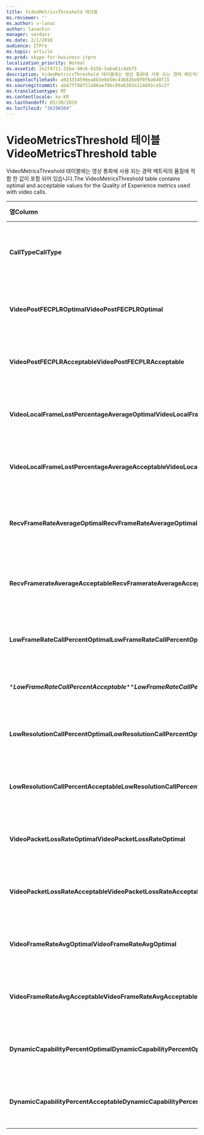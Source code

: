 ```yaml
---
title: VideoMetricsThreshold 테이블
ms.reviewer: ''
ms.author: v-lanac
author: lanachin
manager: serdars
ms.date: 2/1/2018
audience: ITPro
ms.topic: article
ms.prod: skype-for-business-itpro
localization_priority: Normal
ms.assetid: 2e2f4711-35ba-48c6-b15b-5aba61c4eb75
description: VideoMetricsThreshold 테이블에는 영상 통화에 사용 되는 경력 메트릭의 품질에 적합 한 값이 포함 되어 있습니다.
ms.openlocfilehash: a923334596ea6b3e6b56c43682be0f0f6a640f15
ms.sourcegitcommit: ab47ff88f51a96aaf8bc99a6303e114d41ca5c2f
ms.translationtype: MT
ms.contentlocale: ko-KR
ms.lasthandoff: 05/20/2019
ms.locfileid: "36196504"
---
```

# <a name="videometricsthreshold-table"></a><span data-ttu-id="d347a-103">VideoMetricsThreshold 테이블</span><span class="sxs-lookup"><span data-stu-id="d347a-103">VideoMetricsThreshold table</span></span>
 
<span data-ttu-id="d347a-104">VideoMetricsThreshold 테이블에는 영상 통화에 사용 되는 경력 메트릭의 품질에 적합 한 값이 포함 되어 있습니다.</span><span class="sxs-lookup"><span data-stu-id="d347a-104">The VideoMetricsThreshold table contains optimal and acceptable values for the Quality of Experience metrics used with video calls.</span></span>
  

| <span data-ttu-id="d347a-105">**열**</span><span class="sxs-lookup"><span data-stu-id="d347a-105">**Column**</span></span>                                               | <span data-ttu-id="d347a-106">**데이터 형식**</span><span class="sxs-lookup"><span data-stu-id="d347a-106">**Data Type**</span></span>       | <span data-ttu-id="d347a-107">**키/인덱스**</span><span class="sxs-lookup"><span data-stu-id="d347a-107">**Key/Index**</span></span>  | <span data-ttu-id="d347a-108">**세부적인**</span><span class="sxs-lookup"><span data-stu-id="d347a-108">**Details**</span></span>                          |
|:---------------------------------------------------------|:--------------------|:---------------|:-------------------------------------|
| <span data-ttu-id="d347a-109">**CallType**</span><span class="sxs-lookup"><span data-stu-id="d347a-109">**CallType**</span></span> <br/>                                       | <span data-ttu-id="d347a-110">int</span><span class="sxs-lookup"><span data-stu-id="d347a-110">int</span></span>  <br/>          | <span data-ttu-id="d347a-111">주요한</span><span class="sxs-lookup"><span data-stu-id="d347a-111">Primary</span></span>  <br/> | <span data-ttu-id="d347a-112">배치 된 통화 유형입니다.</span><span class="sxs-lookup"><span data-stu-id="d347a-112">Type of call that was placed.</span></span>  <br/> |
| <span data-ttu-id="d347a-113">**VideoPostFECPLROptimal**</span><span class="sxs-lookup"><span data-stu-id="d347a-113">**VideoPostFECPLROptimal**</span></span> <br/>                         | <span data-ttu-id="d347a-114">10 진수 (5, 2)</span><span class="sxs-lookup"><span data-stu-id="d347a-114">decimal(5,2)</span></span>  <br/> |                | <span data-ttu-id="d347a-115">기본값은 0.05입니다.</span><span class="sxs-lookup"><span data-stu-id="d347a-115">The default value is 0.05.</span></span>  <br/>    |
| <span data-ttu-id="d347a-116">**VideoPostFECPLRAcceptable**</span><span class="sxs-lookup"><span data-stu-id="d347a-116">**VideoPostFECPLRAcceptable**</span></span> <br/>                      | <span data-ttu-id="d347a-117">10 진수 (5, 2)</span><span class="sxs-lookup"><span data-stu-id="d347a-117">decimal(5,2)</span></span>  <br/> |                | <span data-ttu-id="d347a-118">기본값은 0.10입니다.</span><span class="sxs-lookup"><span data-stu-id="d347a-118">The default value is 0.10.</span></span>  <br/>    |
| <span data-ttu-id="d347a-119">**VideoLocalFrameLostPercentageAverageOptimal**</span><span class="sxs-lookup"><span data-stu-id="d347a-119">**VideoLocalFrameLostPercentageAverageOptimal**</span></span> <br/>    | <span data-ttu-id="d347a-120">10 진수 (5, 2)</span><span class="sxs-lookup"><span data-stu-id="d347a-120">decimal(5,2)</span></span>  <br/> |                | <span data-ttu-id="d347a-121">기본값은 5.0입니다.</span><span class="sxs-lookup"><span data-stu-id="d347a-121">The default value is 5.0.</span></span>  <br/>     |
| <span data-ttu-id="d347a-122">**VideoLocalFrameLostPercentageAverageAcceptable**</span><span class="sxs-lookup"><span data-stu-id="d347a-122">**VideoLocalFrameLostPercentageAverageAcceptable**</span></span> <br/> | <span data-ttu-id="d347a-123">10 진수 (5, 2)</span><span class="sxs-lookup"><span data-stu-id="d347a-123">decimal(5,2)</span></span>  <br/> |                | <span data-ttu-id="d347a-124">기본값은 10.0입니다.</span><span class="sxs-lookup"><span data-stu-id="d347a-124">The default value is 10.0.</span></span>  <br/>    |
| <span data-ttu-id="d347a-125">**RecvFrameRateAverageOptimal**</span><span class="sxs-lookup"><span data-stu-id="d347a-125">**RecvFrameRateAverageOptimal**</span></span> <br/>                    | <span data-ttu-id="d347a-126">10 진수 (9, 4)</span><span class="sxs-lookup"><span data-stu-id="d347a-126">decimal(9,4)</span></span>  <br/> |                | <span data-ttu-id="d347a-127">기본값은 12.0000입니다.</span><span class="sxs-lookup"><span data-stu-id="d347a-127">The default value is 12.0000.</span></span>  <br/> |
| <span data-ttu-id="d347a-128">**RecvFramerateAverageAcceptable**</span><span class="sxs-lookup"><span data-stu-id="d347a-128">**RecvFramerateAverageAcceptable**</span></span> <br/>                 | <span data-ttu-id="d347a-129">10 진수 (9, 4)</span><span class="sxs-lookup"><span data-stu-id="d347a-129">decimal(9,4)</span></span>  <br/> |                | <span data-ttu-id="d347a-130">기본값은 7.0000입니다.</span><span class="sxs-lookup"><span data-stu-id="d347a-130">The default value is 7.0000.</span></span>  <br/>  |
| <span data-ttu-id="d347a-131">**LowFrameRateCallPercentOptimal**</span><span class="sxs-lookup"><span data-stu-id="d347a-131">**LowFrameRateCallPercentOptimal**</span></span> <br/>                 | <span data-ttu-id="d347a-132">10 진수 (5, 2)</span><span class="sxs-lookup"><span data-stu-id="d347a-132">decimal(5,2)</span></span>  <br/> |                | <span data-ttu-id="d347a-133">기본값은 5.0입니다.</span><span class="sxs-lookup"><span data-stu-id="d347a-133">The default value is 5.0.</span></span>  <br/>     |
| <span data-ttu-id="d347a-134">\****LowFrameRateCallPercentAcceptable***\*</span><span class="sxs-lookup"><span data-stu-id="d347a-134">\****LowFrameRateCallPercentAcceptable***\*</span></span> <br/>        | <span data-ttu-id="d347a-135">10 진수 (5, 2)</span><span class="sxs-lookup"><span data-stu-id="d347a-135">decimal(5,2)</span></span>  <br/> |                | <span data-ttu-id="d347a-136">기본값은 10.0/</span><span class="sxs-lookup"><span data-stu-id="d347a-136">The default value is 10.0/</span></span>  <br/>    |
| <span data-ttu-id="d347a-137">**LowResolutionCallPercentOptimal**</span><span class="sxs-lookup"><span data-stu-id="d347a-137">**LowResolutionCallPercentOptimal**</span></span> <br/>                | <span data-ttu-id="d347a-138">10 진수 (5, 2)</span><span class="sxs-lookup"><span data-stu-id="d347a-138">decimal(5,2)</span></span>  <br/> |                | <span data-ttu-id="d347a-139">기본값은 5.0입니다.</span><span class="sxs-lookup"><span data-stu-id="d347a-139">The default value is 5.0.</span></span>  <br/>     |
| <span data-ttu-id="d347a-140">**LowResolutionCallPercentAcceptable**</span><span class="sxs-lookup"><span data-stu-id="d347a-140">**LowResolutionCallPercentAcceptable**</span></span> <br/>             | <span data-ttu-id="d347a-141">10 진수 (5, 2)</span><span class="sxs-lookup"><span data-stu-id="d347a-141">decimal(5,2)</span></span>  <br/> |                | <span data-ttu-id="d347a-142">기본값은 10.0입니다.</span><span class="sxs-lookup"><span data-stu-id="d347a-142">The default value is 10.0.</span></span>  <br/>    |
| <span data-ttu-id="d347a-143">**VideoPacketLossRateOptimal**</span><span class="sxs-lookup"><span data-stu-id="d347a-143">**VideoPacketLossRateOptimal**</span></span> <br/>                     | <span data-ttu-id="d347a-144">에</span><span class="sxs-lookup"><span data-stu-id="d347a-144">foat</span></span>  <br/>         |                | <span data-ttu-id="d347a-145">기본값은 0.05입니다.</span><span class="sxs-lookup"><span data-stu-id="d347a-145">The default value is 0.05.</span></span>  <br/>    |
| <span data-ttu-id="d347a-146">**VideoPacketLossRateAcceptable**</span><span class="sxs-lookup"><span data-stu-id="d347a-146">**VideoPacketLossRateAcceptable**</span></span> <br/>                  | <span data-ttu-id="d347a-147">o</span><span class="sxs-lookup"><span data-stu-id="d347a-147">float</span></span>  <br/>        |                | <span data-ttu-id="d347a-148">기본값은 0.10입니다.</span><span class="sxs-lookup"><span data-stu-id="d347a-148">The default value is 0.10.</span></span>  <br/>    |
| <span data-ttu-id="d347a-149">**VideoFrameRateAvgOptimal**</span><span class="sxs-lookup"><span data-stu-id="d347a-149">**VideoFrameRateAvgOptimal**</span></span> <br/>                       | <span data-ttu-id="d347a-150">o</span><span class="sxs-lookup"><span data-stu-id="d347a-150">float</span></span>  <br/>        |                | <span data-ttu-id="d347a-151">기본값은 12입니다.</span><span class="sxs-lookup"><span data-stu-id="d347a-151">The default value is 12.</span></span>  <br/>      |
| <span data-ttu-id="d347a-152">**VideoFrameRateAvgAcceptable**</span><span class="sxs-lookup"><span data-stu-id="d347a-152">**VideoFrameRateAvgAcceptable**</span></span> <br/>                    | <span data-ttu-id="d347a-153">o</span><span class="sxs-lookup"><span data-stu-id="d347a-153">float</span></span>  <br/>        |                | <span data-ttu-id="d347a-154">기본값은 7입니다.</span><span class="sxs-lookup"><span data-stu-id="d347a-154">The default value is 7.</span></span>  <br/>       |
| <span data-ttu-id="d347a-155">**DynamicCapabilityPercentOptimal**</span><span class="sxs-lookup"><span data-stu-id="d347a-155">**DynamicCapabilityPercentOptimal**</span></span> <br/>                | <span data-ttu-id="d347a-156">10 진수 (5, 2)</span><span class="sxs-lookup"><span data-stu-id="d347a-156">decimal(5,2)</span></span>  <br/> |                | <span data-ttu-id="d347a-157">기본값은 5.00입니다.</span><span class="sxs-lookup"><span data-stu-id="d347a-157">The default value is 5.00.</span></span>  <br/>    |
| <span data-ttu-id="d347a-158">**DynamicCapabilityPercentAcceptable**</span><span class="sxs-lookup"><span data-stu-id="d347a-158">**DynamicCapabilityPercentAcceptable**</span></span> <br/>             | <span data-ttu-id="d347a-159">10 진수 (5, 2)</span><span class="sxs-lookup"><span data-stu-id="d347a-159">decimal(5,2)</span></span>  <br/> |                | <span data-ttu-id="d347a-160">기본값은 10.00입니다.</span><span class="sxs-lookup"><span data-stu-id="d347a-160">The default value is 10.00.</span></span>  <br/>   |

